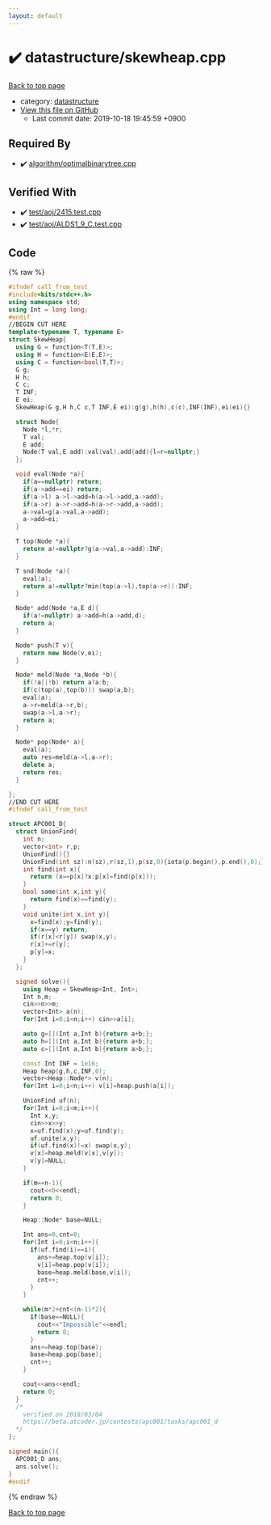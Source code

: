 ```yaml
---
layout: default
---
```


<!-- mathjax config similar to math.stackexchange -->
<script type="text/javascript" async
  src="https://cdnjs.cloudflare.com/ajax/libs/mathjax/2.7.5/MathJax.js?config=TeX-MML-AM_CHTML">
</script>
<script type="text/x-mathjax-config">
  MathJax.Hub.Config({
    TeX: { equationNumbers: { autoNumber: "AMS" }},
    tex2jax: {
      inlineMath: [ ['$','$'] ],
      processEscapes: true
    },
    "HTML-CSS": { matchFontHeight: false },
    displayAlign: "left",
    displayIndent: "2em"
  });
</script>

<script type="text/javascript" src="https://cdnjs.cloudflare.com/ajax/libs/jquery/3.4.1/jquery.min.js"></script>
<script src="https://cdn.jsdelivr.net/npm/jquery-balloon-js@1.1.2/jquery.balloon.min.js" integrity="sha256-ZEYs9VrgAeNuPvs15E39OsyOJaIkXEEt10fzxJ20+2I=" crossorigin="anonymous"></script>
<script type="text/javascript" src="../../assets/js/copy-button.js"></script>
<link rel="stylesheet" href="../../assets/css/copy-button.css" />


# :heavy_check_mark: datastructure/skewheap.cpp
<a href="../../index.html">Back to top page</a>

* category: <a href="../../index.html#8dc87745f885a4cc532acd7b15b8b5fe">datastructure</a>
* <a href="{{ site.github.repository_url }}/blob/master/datastructure/skewheap.cpp">View this file on GitHub</a>
    - Last commit date: 2019-10-18 19:45:59 +0900




## Required By
* :heavy_check_mark: <a href="../algorithm/optimalbinarytree.cpp.html">algorithm/optimalbinarytree.cpp</a>


## Verified With
* :heavy_check_mark: <a href="../../verify/test/aoj/2415.test.cpp.html">test/aoj/2415.test.cpp</a>
* :heavy_check_mark: <a href="../../verify/test/aoj/ALDS1_9_C.test.cpp.html">test/aoj/ALDS1_9_C.test.cpp</a>


## Code
{% raw %}
```cpp
#ifndef call_from_test
#include<bits/stdc++.h>
using namespace std;
using Int = long long;
#endif
//BEGIN CUT HERE
template<typename T, typename E>
struct SkewHeap{
  using G = function<T(T,E)>;
  using H = function<E(E,E)>;
  using C = function<bool(T,T)>;
  G g;
  H h;
  C c;
  T INF;
  E ei;
  SkewHeap(G g,H h,C c,T INF,E ei):g(g),h(h),c(c),INF(INF),ei(ei){}

  struct Node{
    Node *l,*r;
    T val;
    E add;
    Node(T val,E add):val(val),add(add){l=r=nullptr;}
  };

  void eval(Node *a){
    if(a==nullptr) return;
    if(a->add==ei) return;
    if(a->l) a->l->add=h(a->l->add,a->add);
    if(a->r) a->r->add=h(a->r->add,a->add);
    a->val=g(a->val,a->add);
    a->add=ei;
  }

  T top(Node *a){
    return a!=nullptr?g(a->val,a->add):INF;
  }

  T snd(Node *a){
    eval(a);
    return a!=nullptr?min(top(a->l),top(a->r)):INF;
  }

  Node* add(Node *a,E d){
    if(a!=nullptr) a->add=h(a->add,d);
    return a;
  }

  Node* push(T v){
    return new Node(v,ei);
  }

  Node* meld(Node *a,Node *b){
    if(!a||!b) return a?a:b;
    if(c(top(a),top(b))) swap(a,b);
    eval(a);
    a->r=meld(a->r,b);
    swap(a->l,a->r);
    return a;
  }

  Node* pop(Node* a){
    eval(a);
    auto res=meld(a->l,a->r);
    delete a;
    return res;
  }

};
//END CUT HERE
#ifndef call_from_test

struct APC001_D{
  struct UnionFind{
    int n;
    vector<int> r,p;
    UnionFind(){}
    UnionFind(int sz):n(sz),r(sz,1),p(sz,0){iota(p.begin(),p.end(),0);}
    int find(int x){
      return (x==p[x]?x:p[x]=find(p[x]));
    }
    bool same(int x,int y){
      return find(x)==find(y);
    }
    void unite(int x,int y){
      x=find(x);y=find(y);
      if(x==y) return;
      if(r[x]<r[y]) swap(x,y);
      r[x]+=r[y];
      p[y]=x;
    }
  };

  signed solve(){
    using Heap = SkewHeap<Int, Int>;
    Int n,m;
    cin>>n>>m;
    vector<Int> a(n);
    for(Int i=0;i<n;i++) cin>>a[i];

    auto g=[](Int a,Int b){return a+b;};
    auto h=[](Int a,Int b){return a+b;};
    auto c=[](Int a,Int b){return a>b;};

    const Int INF = 1e16;
    Heap heap(g,h,c,INF,0);
    vector<Heap::Node*> v(n);
    for(Int i=0;i<n;i++) v[i]=heap.push(a[i]);

    UnionFind uf(n);
    for(Int i=0;i<m;i++){
      Int x,y;
      cin>>x>>y;
      x=uf.find(x);y=uf.find(y);
      uf.unite(x,y);
      if(uf.find(x)!=x) swap(x,y);
      v[x]=heap.meld(v[x],v[y]);
      v[y]=NULL;
    }

    if(m==n-1){
      cout<<0<<endl;
      return 0;
    }

    Heap::Node* base=NULL;

    Int ans=0,cnt=0;
    for(Int i=0;i<n;i++){
      if(uf.find(i)==i){
        ans+=heap.top(v[i]);
        v[i]=heap.pop(v[i]);
        base=heap.meld(base,v[i]);
        cnt++;
      }
    }

    while(m*2+cnt<(n-1)*2){
      if(base==NULL){
        cout<<"Impossible"<<endl;
        return 0;
      }
      ans+=heap.top(base);
      base=heap.pop(base);
      cnt++;
    }

    cout<<ans<<endl;
    return 0;
  }
  /*
    verified on 2018/03/04
    https://beta.atcoder.jp/contests/apc001/tasks/apc001_d
  */
};

signed main(){
  APC001_D ans;
  ans.solve();
}
#endif

```
{% endraw %}

<a href="../../index.html">Back to top page</a>

